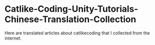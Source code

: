 # Catlike-Coding-Unity-Tutorials-Chinese-Translation-Collection
Here are translated articles about catlikecoding that I collected from the internet.
